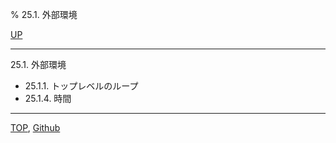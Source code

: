 % 25.1. 外部環境

[UP](25.html)  

---

25.1. 外部環境

- 25.1.1. トップレベルのループ
- 25.1.4. 時間

---
[TOP](index.html),  [Github](https://github.com/nptcl/npt-japanese)

